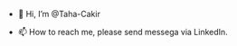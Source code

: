 - 👋 Hi, I’m @Taha-Cakir

- 📫 How to reach me, please send messega via LinkedIn.

<!---
Taha-Cakir/Taha-Cakir is a ✨ special ✨ repository because its `README.md` (this file) appears on your GitHub profile.
You can click the Preview link to take a look at your changes.
--->
